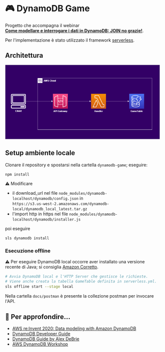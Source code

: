 # :video_game: DynamoDB Game

Progetto che accompagna il webinar  
[**Come modellare e interrogare i dati in DynamoDB: JOIN no grazie!**](https://events.codemotion.com/webinars/come-modellare-e-interrogare-i-dati-in-dynamodb-join-no-grazie).

Per l'implementazione è stato utilizzato il framework [serverless](https://www.serverless.com/).

## Architettura
![Architettura](docs/images/architettura.png)

## Setup ambiente locale

Clonare il repository e spostarsi nella cartella `dynamodb-game`; eseguire:

```bash
npm install
```


:warning: Modificare 
* il download_url nel file `node_modules/dynamodb-localhost/dynamodb/config.json` in  
`https://s3.us-west-2.amazonaws.com/dynamodb-local/dynamodb_local_latest.tar.gz`
* l'import http in https
nel file `node_modules/dynamodb-localhost/dynamodb/installer.js`

poi eseguire

```bash
sls dynamodb install
```

### Esecuzione offline

:warning: Per eseguire DynamoDB local occorre aver installato una versione recente di Java;
si consiglia [Amazon Corretto](https://aws.amazon.com/it/corretto/).

```bash
# Avvia DynamoDB local e l'HTTP Server che gestisce le richieste.
# Viene anche creata la tabella GameTable definita in serverless.yml.
sls offline start --stage local
```

Nella cartella `docs/postman` è presente la collezione postman per invocare l'API.

## :eyes: Per approfondire...

* [AWS re:Invent 2020: Data modeling with Amazon DynamoDB](https://www.youtube.com/watch?v=fiP2e-g-r4g)
* [DynamoDB Developer Guide](https://docs.aws.amazon.com/amazondynamodb/latest/developerguide)
* [DynamoDB Guide by Alex DeBrie](https://www.dynamodbguide.com/)
* [AWS DynamoDB Workshop](https://amazon-dynamodb-labs.workshop.aws/)

